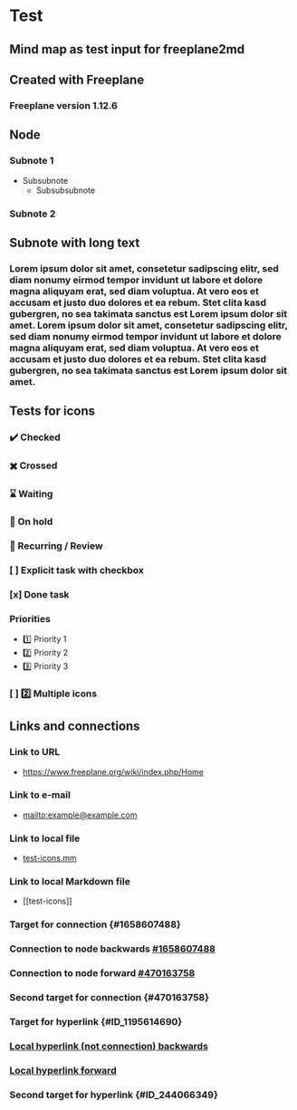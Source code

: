# Test

## Mind map as test input for freeplane2md

## Created with Freeplane

### Freeplane version 1.12.6

## Node

### Subnote 1

- Subsubnote
  - Subsubsubnote

### Subnote 2

## Subnote with long text

### Lorem ipsum dolor sit amet, consetetur sadipscing elitr, sed diam nonumy eirmod tempor invidunt ut labore et dolore magna aliquyam erat, sed diam voluptua. At vero eos et accusam et justo duo dolores et ea rebum. Stet clita kasd gubergren, no sea takimata sanctus est Lorem ipsum dolor sit amet. Lorem ipsum dolor sit amet, consetetur sadipscing elitr, sed diam nonumy eirmod tempor invidunt ut labore et dolore magna aliquyam erat, sed diam voluptua. At vero eos et accusam et justo duo dolores et ea rebum. Stet clita kasd gubergren, no sea takimata sanctus est Lorem ipsum dolor sit amet.

## Tests for icons

### :heavy_check_mark: Checked

### :heavy_multiplication_x: Crossed

### :hourglass: Waiting

### :stop_sign: On hold

### :repeat: Recurring / Review

### [ ] Explicit task with checkbox

### [x] Done task

### Priorities

- :one: Priority 1
- :two: Priority 2
- :three: Priority 3

### [ ] :two: Multiple icons

## Links and connections

### Link to URL

- <https://www.freeplane.org/wiki/index.php/Home>

### Link to e-mail

- <mailto:example@example.com>

### Link to local file

- [test-icons.mm](test-icons.mm)

### Link to local Markdown file

- [[test-icons]]

### Target for connection {#1658607488}

### Connection to node backwards [#1658607488](#1658607488)

### Connection to node forward [#470163758](#470163758)

### Second target for connection {#470163758}

### Target for hyperlink {#ID_1195614690}

### [Local hyperlink (not connection) backwards](#ID_1195614690)

### [Local hyperlink forward](#ID_244066349)

### Second target for hyperlink {#ID_244066349}

